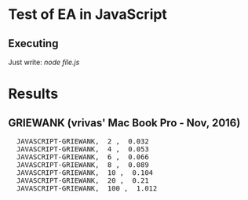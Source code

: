 # Test of EA in JavaScript
## Executing
Just write:
 *node file.js*

# Results

## GRIEWANK (vrivas' Mac Book Pro - Nov, 2016)
<pre>
  JAVASCRIPT-GRIEWANK,  2 ,  0.032
  JAVASCRIPT-GRIEWANK,  4 ,  0.053
  JAVASCRIPT-GRIEWANK,  6 ,  0.066
  JAVASCRIPT-GRIEWANK,  8 ,  0.089
  JAVASCRIPT-GRIEWANK,  10 ,  0.104
  JAVASCRIPT-GRIEWANK,  20 ,  0.21
  JAVASCRIPT-GRIEWANK,  100 ,  1.012
</pre>
